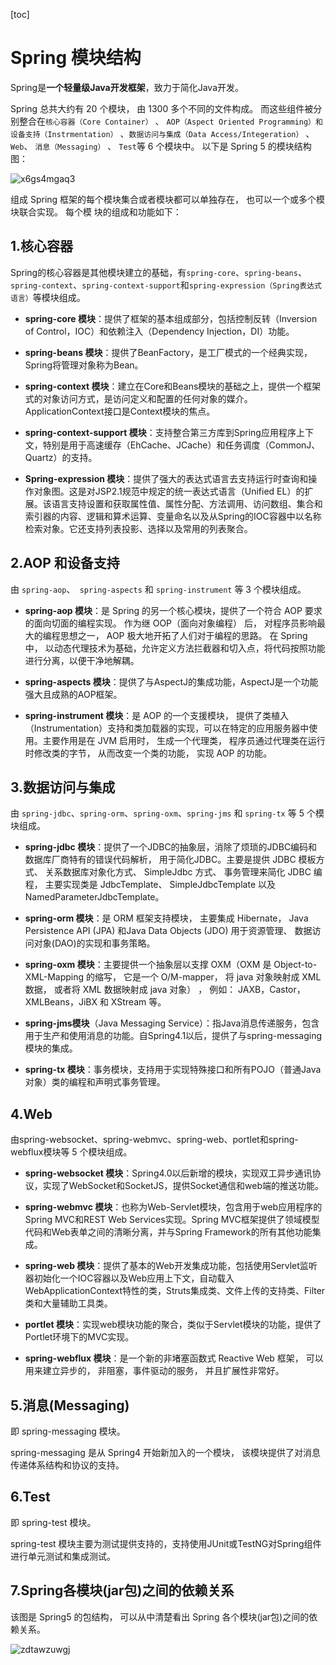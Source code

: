 [toc]



# Spring 模块结构

Spring是**一个轻量级Java开发框架**，致力于简化Java开发。

Spring 总共大约有 20 个模块， 由 1300 多个不同的文件构成。 而这些组件被分别整合在`核心容器（Core Container）` 、 `AOP（Aspect Oriented Programming）和设备支持（Instrmentation）` 、`数据访问与集成（Data Access/Integeration）` 、 `Web`、 `消息（Messaging）` 、 `Test`等 6 个模块中。 以下是 Spring 5 的模块结构图：

![x6gs4mgaq3](https://homan-blog.oss-cn-beijing.aliyuncs.com/study-demo/spring-demo/20210328192848.png)

组成 Spring 框架的每个模块集合或者模块都可以单独存在， 也可以一个或多个模块联合实现。 每个模 块的组成和功能如下：

## 1.核心容器

Spring的核心容器是其他模块建立的基础，有`spring-core`、`spring-beans`、`spring-context`、`spring-context-support`和`spring-expression（Spring表达式语言）`等模块组成。

- **spring-core 模块**：提供了框架的基本组成部分，包括控制反转（Inversion of Control，IOC）和依赖注入（Dependency Injection，DI）功能。

- **spring-beans 模块**：提供了BeanFactory，是工厂模式的一个经典实现，Spring将管理对象称为Bean。

- **spring-context 模块**：建立在Core和Beans模块的基础之上，提供一个框架式的对象访问方式，是访问定义和配置的任何对象的媒介。ApplicationContext接口是Context模块的焦点。

- **spring-context-support 模块**：支持整合第三方库到Spring应用程序上下文，特别是用于高速缓存（EhCache、JCache）和任务调度（CommonJ、Quartz）的支持。

- **Spring-expression 模块**：提供了强大的表达式语言去支持运行时查询和操作对象图。这是对JSP2.1规范中规定的统一表达式语言（Unified EL）的扩展。该语言支持设置和获取属性值、属性分配、方法调用、访问数组、集合和索引器的内容、逻辑和算术运算、变量命名以及从Spring的IOC容器中以名称检索对象。它还支持列表投影、选择以及常用的列表聚合。

## 2.AOP 和设备支持

由 `spring-aop`、` spring-aspects` 和 `spring-instrument` 等 3 个模块组成。

- **spring-aop 模块**：是 Spring 的另一个核心模块，提供了一个符合 AOP 要求的面向切面的编程实现。 作为继 OOP（面向对象编程） 后， 对程序员影响最大的编程思想之一， AOP 极大地开拓了人们对于编程的思路。 在 Spring 中， 以动态代理技术为基础，允许定义方法拦截器和切入点，将代码按照功能进行分离，以便干净地解耦。

- **spring-aspects 模块**：提供了与AspectJ的集成功能，AspectJ是一个功能强大且成熟的AOP框架。

- **spring-instrument 模块**：是 AOP 的一个支援模块， 提供了类植入（Instrumentation）支持和类加载器的实现，可以在特定的应用服务器中使用。主要作用是在 JVM 启用时， 生成一个代理类， 程序员通过代理类在运行时修改类的字节， 从而改变一个类的功能， 实现 AOP 的功能。

## 3.数据访问与集成

由 `spring-jdbc`、`spring-orm`、`spring-oxm`、`spring-jms` 和 `spring-tx` 等 5 个模块组成。

- **spring-jdbc 模块**：提供了一个JDBC的抽象层，消除了烦琐的JDBC编码和数据库厂商特有的错误代码解析， 用于简化JDBC。主要是提供 JDBC 模板方式、 关系数据库对象化方式、 SimpleJdbc 方式、 事务管理来简化 JDBC 编程， 主要实现类是 JdbcTemplate、 SimpleJdbcTemplate 以及 NamedParameterJdbcTemplate。

- **spring-orm 模块**：是 ORM 框架支持模块， 主要集成 Hibernate， Java Persistence API (JPA) 和Java Data Objects (JDO) 用于资源管理、 数据访问对象(DAO)的实现和事务策略。

- **spring-oxm 模块**：主要提供一个抽象层以支撑 OXM（OXM 是 Object-to-XML-Mapping 的缩写， 它是一个 O/M-mapper， 将 java 对象映射成 XML 数据， 或者将 XML 数据映射成 java 对象） ， 例如： JAXB，Castor，XMLBeans，JiBX 和 XStream 等。

- **spring-jms模块**（Java Messaging Service）：指Java消息传递服务，包含用于生产和使用消息的功能。自Spring4.1以后，提供了与spring-messaging模块的集成。

- **spring-tx 模块**：事务模块，支持用于实现特殊接口和所有POJO（普通Java对象）类的编程和声明式事务管理。

## 4.Web

由spring-websocket、spring-webmvc、spring-web、portlet和spring-webflux模块等 5 个模块组成。

- **spring-websocket 模块**：Spring4.0以后新增的模块，实现双工异步通讯协议，实现了WebSocket和SocketJS，提供Socket通信和web端的推送功能。

- **spring-webmvc 模块**：也称为Web-Servlet模块，包含用于web应用程序的Spring MVC和REST Web Services实现。Spring MVC框架提供了领域模型代码和Web表单之间的清晰分离，并与Spring Framework的所有其他功能集成。

- **spring-web 模块**：提供了基本的Web开发集成功能，包括使用Servlet监听器初始化一个IOC容器以及Web应用上下文，自动载入WebApplicationContext特性的类，Struts集成类、文件上传的支持类、Filter类和大量辅助工具类。

- **portlet 模块**：实现web模块功能的聚合，类似于Servlet模块的功能，提供了Portlet环境下的MVC实现。

- **spring-webflux 模块**：是一个新的非堵塞函数式 Reactive Web 框架， 可以用来建立异步的， 非阻塞，事件驱动的服务， 并且扩展性非常好。

## 5.消息(Messaging)

即 spring-messaging 模块。

spring-messaging 是从 Spring4 开始新加入的一个模块， 该模块提供了对消息传递体系结构和协议的支持。

## 6.Test

即 spring-test 模块。

spring-test 模块主要为测试提供支持的，支持使用JUnit或TestNG对Spring组件进行单元测试和集成测试。

## 7.Spring各模块(jar包)之间的依赖关系

该图是 Spring5 的包结构， 可以从中清楚看出 Spring 各个模块(jar包)之间的依赖关系。

![zdtawzuwgj](https://homan-blog.oss-cn-beijing.aliyuncs.com/study-demo/spring-demo/20210328192856.png)